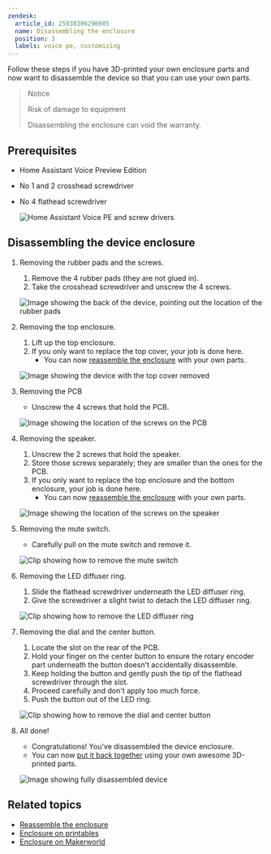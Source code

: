 ```yaml
---
zendesk:
  article_id: 25938306296605
  name: Disassembling the enclosure
  position: 3
  labels: voice pe, customizing
---
```


Follow these steps if you have 3D-printed your own enclosure parts and now want to disassemble the device so that you can use your own parts.

>Notice
>
>Risk of damage to equipment
>
>Disassembling the enclosure can void the warranty.

## Prerequisites

- Home Assistant Voice Preview Edition
- No 1 and 2 crosshead screwdriver
- No 4 flathead screwdriver

   ![Home Assistant Voice PE and screw drivers](/static/img/voice-pe/voice_disassembly_prereq_small.jpg)

## Disassembling the device enclosure

1. Removing the rubber pads and the screws.
   1. Remove the 4 rubber pads (they are not glued in).
   2. Take the crosshead screwdriver and unscrew the 4 screws.

   ![Image showing the back of the device, pointing out the location of the rubber pads](/static/img/voice-pe/01_remove_pads_small.png)

2. Removing the top enclosure.
   1. Lift up the top enclosure.
   2. If you only want to replace the top cover, your job is done here.
      - You can now [reassemble the enclosure](/hc/en-us/articles/25938314528285) with your own parts.

   ![Image showing the device with the top cover removed](/static/img/voice-pe/02_remove_top_enclosure_small.png)

3. Removing the PCB
   - Unscrew the 4 screws that hold the PCB.

   ![Image showing the location of the screws on the PCB](/static/img/voice-pe/03_remove_pcb_screws_small.png)

4. Removing the speaker.
   1. Unscrew the 2 screws that hold the speaker.
   2. Store those screws separately; they are smaller than the ones for the PCB.
   3. If you only want to replace the top enclosure and the bottom enclosure, your job is done here.
      - You can now [reassemble the enclosure](/hc/en-us/articles/25938314528285)  with your own parts.

   ![Image showing the location of the screws on the speaker](/static/img/voice-pe/05_remove_speaker_small.png)

5. Removing the mute switch.
   - Carefully pull on the mute switch and remove it.

   ![Clip showing how to remove the mute switch](/static/img/voice-pe/voice_remove_mute_switch_480.webp)

6. Removing the LED diffuser ring.
   1. Slide the flathead screwdriver underneath the LED diffuser ring.
   2. Give the screwdriver a slight twist to detach the LED diffuser ring.

   ![Clip showing how to remove the LED diffuser ring](/static/img/voice-pe/voice_remove_diffuser_480.webp)

7. Removing the dial and the center button.
   1. Locate the slot on the rear of the PCB.
   2. Hold your finger on the center button to ensure the rotary encoder part underneath the button doesn't accidentally disassemble.
   3. Keep holding the button and gently push the tip of the flathead screwdriver through the slot.
   4. Proceed carefully and don't apply too much force.
   5. Push the button out of the LED ring.

   ![Clip showing how to remove the dial and center button](/static/img/voice-pe/voice_remove_dial_480.webp)

8. All done!
   - Congratulations! You've disassembled the device enclosure.
   - You can now [put it back together](/hc/en-us/articles/25938314528285) using your own awesome 3D-printed parts.

   ![Image showing fully disassembled device](/static/img/voice-pe/07_bis_fully_disassembled_small.png)

## Related topics

- [Reassemble the enclosure](/hc/en-us/articles/25938314528285)
- [Enclosure on printables](/hc/en-us/articles/26195275149469)
- [Enclosure on Makerworld](/hc/en-us/articles/26195222499101)
